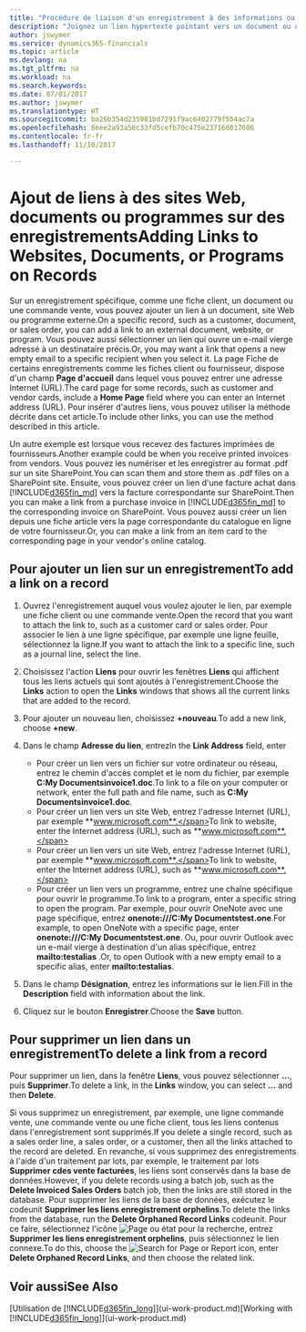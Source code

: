 ```yaml
---
title: "Procédure de liaison d'un enregistrement à des informations ou programmes externes | Microsoft Docs"
description: "Joignez un lien hypertexte pointant vers un document ou un site Web à un enregistrement spécifique, tel qu'une fiche client ou un document."
author: jswymer
ms.service: dynamics365-financials
ms.topic: article
ms.devlang: na
ms.tgt_pltfrm: na
ms.workload: na
ms.search.keywords: 
ms.date: 07/01/2017
ms.author: jswymer
ms.translationtype: HT
ms.sourcegitcommit: ba26b354d235981bd7291f9ac6402779f554ac7a
ms.openlocfilehash: 8eee2a93a56c33fd5cefb70c475e237166017606
ms.contentlocale: fr-fr
ms.lasthandoff: 11/10/2017

---
```

# <a name="adding-links-to-websites-documents-or-programs-on-records"></a><span data-ttu-id="5f962-103">Ajout de liens à des sites Web, documents ou programmes sur des enregistrements</span><span class="sxs-lookup"><span data-stu-id="5f962-103">Adding Links to Websites, Documents, or Programs on Records</span></span>
<span data-ttu-id="5f962-104">Sur un enregistrement spécifique, comme une fiche client, un document ou une commande vente, vous pouvez ajouter un lien à un document, site Web ou programme externe.</span><span class="sxs-lookup"><span data-stu-id="5f962-104">On a specific record, such as a customer, document, or sales order, you can add a link to an external document, website, or program.</span></span> <span data-ttu-id="5f962-105">Vous pouvez aussi sélectionner un lien qui ouvre un e-mail vierge adressé à un destinataire précis.</span><span class="sxs-lookup"><span data-stu-id="5f962-105">Or, you may want a link that opens a new empty email to a specific recipient when you select it.</span></span> <span data-ttu-id="5f962-106">La page Fiche de certains enregistrements comme les fiches client ou fournisseur, dispose d'un champ **Page d'accueil** dans lequel vous pouvez entrer une adresse Internet (URL).</span><span class="sxs-lookup"><span data-stu-id="5f962-106">The card page for some records, such as customer and vendor cards, include a **Home Page** field where you can enter an Internet address (URL).</span></span> <span data-ttu-id="5f962-107">Pour insérer d'autres liens, vous pouvez utiliser la méthode décrite dans cet article.</span><span class="sxs-lookup"><span data-stu-id="5f962-107">To include other links, you can use the method described in this article.</span></span>

<span data-ttu-id="5f962-108">Un autre exemple est lorsque vous recevez des factures imprimées de fournisseurs.</span><span class="sxs-lookup"><span data-stu-id="5f962-108">Another example could be when you receive printed invoices from vendors.</span></span> <span data-ttu-id="5f962-109">Vous pouvez les numériser et les enregistrer au format .pdf sur un site SharePoint.</span><span class="sxs-lookup"><span data-stu-id="5f962-109">You can scan them and store them as .pdf files on a SharePoint site.</span></span> <span data-ttu-id="5f962-110">Ensuite, vous pouvez créer un lien d'une facture achat dans [!INCLUDE[d365fin_md](includes/d365fin_md.md)] vers la facture correspondante sur SharePoint.</span><span class="sxs-lookup"><span data-stu-id="5f962-110">Then you can make a link from a purchase invoice in [!INCLUDE[d365fin_md](includes/d365fin_md.md)] to the corresponding invoice on  SharePoint.</span></span> <span data-ttu-id="5f962-111">Vous pouvez aussi créer un lien depuis une fiche article vers la page correspondante du catalogue en ligne de votre fournisseur.</span><span class="sxs-lookup"><span data-stu-id="5f962-111">Or, you can make a link from an item card to the corresponding page in your vendor's online catalog.</span></span>

## <a name="to-add-a-link-on-a-record"></a><span data-ttu-id="5f962-112">Pour ajouter un lien sur un enregistrement</span><span class="sxs-lookup"><span data-stu-id="5f962-112">To add a link on a record</span></span>   

1.  <span data-ttu-id="5f962-113">Ouvrez l'enregistrement auquel vous voulez ajouter le lien, par exemple une fiche client ou une commande vente.</span><span class="sxs-lookup"><span data-stu-id="5f962-113">Open the record that you want to attach the link to, such as a customer card or sales order.</span></span> <span data-ttu-id="5f962-114">Pour associer le lien à une ligne spécifique, par exemple une ligne feuille, sélectionnez la ligne.</span><span class="sxs-lookup"><span data-stu-id="5f962-114">If you want to attach the link to a specific line, such as a journal line, select the line.</span></span>  

2.  <span data-ttu-id="5f962-115">Choisissez l'action **Liens** pour ouvrir les fenêtres **Liens** qui affichent tous les liens actuels qui sont ajoutés à l'enregistrement.</span><span class="sxs-lookup"><span data-stu-id="5f962-115">Choose the **Links** action to open the **Links** windows that shows all the current links that are added to the record.</span></span>

3. <span data-ttu-id="5f962-116">Pour ajouter un nouveau lien, choisissez **+nouveau**.</span><span class="sxs-lookup"><span data-stu-id="5f962-116">To add a new link, choose **+new**.</span></span>

4.  <span data-ttu-id="5f962-117">Dans le champ **Adresse du lien**, entrez</span><span class="sxs-lookup"><span data-stu-id="5f962-117">In the **Link Address** field, enter</span></span>

    -   <span data-ttu-id="5f962-118">Pour créer un lien vers un fichier sur votre ordinateur ou réseau, entrez le chemin d'accès complet et le nom du fichier, par exemple **C:My Documentsinvoice1.doc**.</span><span class="sxs-lookup"><span data-stu-id="5f962-118">To link to a file on your computer or network, enter the full path and file name, such as  **C:My Documentsinvoice1.doc**.</span></span>
    -   <span data-ttu-id="5f962-119">Pour créer un lien vers un site Web, entrez l'adresse Internet (URL), par exemple **www.microsoft.com**.</span><span class="sxs-lookup"><span data-stu-id="5f962-119">To link to website, enter the Internet address (URL), such as **www.microsoft.com**.</span></span>
    -   <span data-ttu-id="5f962-120">Pour créer un lien vers un site Web, entrez l'adresse Internet (URL), par exemple **www.microsoft.com**.</span><span class="sxs-lookup"><span data-stu-id="5f962-120">To link to website, enter the Internet address (URL), such as **www.microsoft.com**.</span></span>
    -   <span data-ttu-id="5f962-121">Pour créer un lien vers un programme, entrez une chaîne spécifique pour ouvrir le programme.</span><span class="sxs-lookup"><span data-stu-id="5f962-121">To link to a program, enter a specific string to open the program.</span></span> <span data-ttu-id="5f962-122">Par exemple, pour ouvrir OneNote avec une page spécifique, entrez **onenote:///C:My Documentstest.one**.</span><span class="sxs-lookup"><span data-stu-id="5f962-122">For example, to open OneNote with a specific page, enter **onenote:///C:My Documentstest.one**.</span></span> <span data-ttu-id="5f962-123">Ou, pour ouvrir Outlook avec un e-mail vierge à destination d'un alias spécifique, entrez **mailto:testalias** .</span><span class="sxs-lookup"><span data-stu-id="5f962-123">Or, to open Outlook with a new empty email to a specific alias, enter **mailto:testalias**.</span></span>  

5.  <span data-ttu-id="5f962-124">Dans le champ **Désignation**, entrez les informations sur le lien.</span><span class="sxs-lookup"><span data-stu-id="5f962-124">Fill in the **Description** field with information about the link.</span></span>  

6.  <span data-ttu-id="5f962-125">Cliquez sur le bouton **Enregistrer**.</span><span class="sxs-lookup"><span data-stu-id="5f962-125">Choose the **Save** button.</span></span>  

## <a name="to-delete-a-link-from-a-record"></a><span data-ttu-id="5f962-126">Pour supprimer un lien dans un enregistrement</span><span class="sxs-lookup"><span data-stu-id="5f962-126">To delete a link from a record</span></span>  

<span data-ttu-id="5f962-127">Pour supprimer un lien, dans la fenêtre **Liens**, vous pouvez sélectionner **…**, puis **Supprimer**.</span><span class="sxs-lookup"><span data-stu-id="5f962-127">To delete a link, in the **Links** window, you can select **...** and then **Delete**.</span></span>

<span data-ttu-id="5f962-128">Si vous supprimez un enregistrement, par exemple, une ligne commande vente, une commande vente ou une fiche client, tous les liens contenus dans l'enregistrement sont supprimés.</span><span class="sxs-lookup"><span data-stu-id="5f962-128">If you delete a single record, such as a sales order line, a sales order, or a customer, then all the links attached to the record are deleted.</span></span> <span data-ttu-id="5f962-129">En revanche, si vous supprimez des enregistrements à l'aide d'un traitement par lots, par exemple, le traitement par lots **Supprimer cdes vente facturées**, les liens sont conservés dans la base de données.</span><span class="sxs-lookup"><span data-stu-id="5f962-129">However, if you delete records using a batch job, such as the **Delete Invoiced Sales Orders** batch job, then the links are still stored in the database.</span></span> <span data-ttu-id="5f962-130">Pour supprimer les liens de la base de données, exécutez le codeunit **Supprimer les liens enregistrement orphelins**.</span><span class="sxs-lookup"><span data-stu-id="5f962-130">To delete the links from the database, run the **Delete Orphaned Record Links** codeunit.</span></span> <span data-ttu-id="5f962-131">Pour ce faire, sélectionnez l'icône ![Page ou état pour la recherche](media/ui-search/search_small.png "Page ou état pour la recherche"), entrez **Supprimer les liens enregistrement orphelins**, puis sélectionnez le lien connexe.</span><span class="sxs-lookup"><span data-stu-id="5f962-131">To do this, choose the ![Search for Page or Report](media/ui-search/search_small.png "Search for Page or Report icon") icon, enter **Delete Orphaned Record Links**, and then choose the related link.</span></span>   

<!-- ### To run delete orphaned record links  

1.  Choose the ![Search for Page or Report](media/ui-search/search_small.png "Search for Page or Report icon") icon, enter **Data Deletion**, and then choose the related link.  

2.  On the **Data Deletion** page, choose **Tasks**, and then choose **Delete Orphaned Record Links**.  -->

## <a name="see-also"></a><span data-ttu-id="5f962-132">Voir aussi</span><span class="sxs-lookup"><span data-stu-id="5f962-132">See Also</span></span>  
<span data-ttu-id="5f962-133">[Utilisation de [!INCLUDE[d365fin_long](includes/d365fin_long_md.md)]](ui-work-product.md)</span><span class="sxs-lookup"><span data-stu-id="5f962-133">[Working with [!INCLUDE[d365fin_long](includes/d365fin_long_md.md)]](ui-work-product.md)</span></span>  

